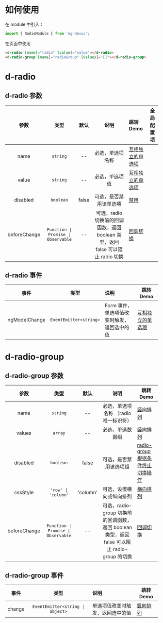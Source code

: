 # 如何使用

在 module 中引入：

```ts
import { RadioModule } from 'ng-devui';
```

在页面中使用

```html
<d-radio [name]="radio" [value]="value"></d-radio>
<d-radio-group [name]="radioGroup" [values]="[]"></d-radio-group>
```

# d-radio
## d-radio 参数

|     参数     |              类型               | 默认  | 说明                                                                            | 跳转 Demo                            |全局配置项| 
| :----------------: | :----------: | :-----------------------------: | :---: | :------------------------------------------------------------------------------ | ------------------------------------ |
|     name     |            `string`             |  --   | 必选，单选项名称                                                                | [互相独立的单选项](demo#basic-usage) |
|    value     |            `string`             |  --   | 必选，单选项值                                                                  | [互相独立的单选项](demo#basic-usage) |
|   disabled   |            `boolean`            | false | 可选，是否禁用该单选项                                                          | [禁用](demo#disabled)                |
| beforeChange | `Function \| Promise \| Observable` |  --   | 可选，radio 切换前的回调函数，返回 boolean 类型，返回 false 可以阻止 radio 切换 | [回调切换](demo#condition-change)    |

## d-radio 事件

|     事件      |        类型         | 说明                                        | 跳转 Demo                            |
| :-----------: | :-----------------: | :------------------------------------------ | ------------------------------------ |
| ngModelChange | `EventEmitter<string>` | Form 事件，单选项值改变时触发，返回选中的值 | [互相独立的单选项](demo#basic-usage) |


# d-radio-group
## d-radio-group 参数

|     参数     |              类型               |   默认   |                                             说明                                              | 跳转 Demo                              |
| :----------: | :-----------------------------: | :------: | :-------------------------------------------------------------------------------------------: | -------------------------------------- |
|     name     |            `string`             |    --    |                             必选，单选项名称 （radio 唯一标识符）                             | [竖向排列](demo#vertical)              |
|    values    |             `array`             |    --    |                                       必选，单选数据组                                        | [竖向排列](demo#vertical)              |
|   disabled   |            `boolean`            | false | 可选，是否禁用该选项组                                                          | [radio-group根据条件终止切换操作](demo#condition-radio-group)                |
|   cssStyle   |       `'row' \| 'column'`       | 'column' |                                   可选，设置横向或纵向排列                                    | [横向排列](demo#horizontal)            |     |
| beforeChange | `Function \| Promise \| Observable` |    --    | 可选，radio-group 切换前的回调函数，返回 boolean 类型，返回 false 可以阻止 radio-group 的切换 | [回调切换](demo#condition-radio-group) |

## d-radio-group 事件

|  事件  |        类型         | 说明                             | 跳转 Demo                 |
| :----: | :-----------------: | :------------------------------- | ------------------------- |
| change | `EventEmitter<string \| object>` | 单选项值改变时触发，返回选中的值 | [竖向排列](demo#vertical) |

